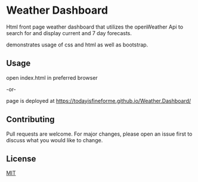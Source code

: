# Weather Dashboard

Html front page weather dashboard that utilizes the openWeather Api to search for and display current and 7 day forecasts. 

demonstrates usage of css and html as well as bootstrap. 

## Usage
open index.html in preferred browser

-or-

page is deployed at https://todayisfineforme.github.io/Weather.Dashboard/


## Contributing
Pull requests are welcome. For major changes, please open an issue first to discuss what you would like to change.

## License
[MIT](https://choosealicense.com/licenses/mit/)
